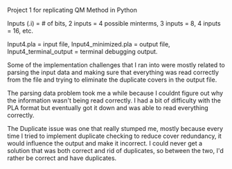 Project 1 for replicating QM Method in Python

Inputs (.i) = # of bits, 2 inputs = 4 possible minterms, 3 inputs = 8, 4 inputs = 16, etc.

Input4.pla = input file, Input4_minimized.pla = output file, Input4_terminal_output = terminal debugging output.

Some of the implementation challenges that I ran into were mostly related to parsing the input data and making sure that everything was read correctly from the file and trying to eliminate the duplicate covers in the output file.

The parsing data problem took me a while because I couldnt figure out why the information wasn't being read correctly. I had a bit of difficulty with the PLA format but eventually got it down and was able to read everything correctly.

The Duplicate issue was one that really stumped me, mostly because every time I tried to implement duplicate checking to reduce cover redundancy, it would influence the output and make it incorrect. I could never get a solution that was both correct and rid of duplicates, so between the two, I'd rather be correct and have duplicates.
